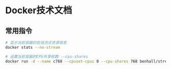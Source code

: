 # Docker技术文档

## 常用指令

```sh
# 显示当前容器的在线流式资源信息
docker stats --no-stream

# 设置当前容器的CPU共享核数 --cpu-shares
docker run -d --name c768 --cpuset-cpus 0 --cpu-shares 768 benhall/stress
```


